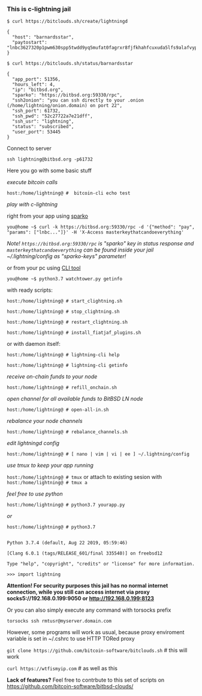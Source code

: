 ### This is c-lightning jail

`$ curl https://bitclouds.sh/create/lightningd`

````
{
  "host": "barnardsstar", 
  "paytostart": "lnbc3627320p1pwm630spp5twdd9yq5mufat0fagrxr8fjfkhahfcuxuda5lfs9alafvyp0vpwqdq5gfshymnpwfj8x5m5v9eqxqzjccqp2rzjq0hpsr5wupl3l8yeslvckh2aanmt447stz7a3036m97gurwjehrm5zxy4cqq0scqqqqqqqpgqqqqqzqqzsh8z7nj3vqknrumrtv84erxdzpfg5tr5knys5c3r7d2mfpc9dzm6psz4sstzrc36040pntdv9s484au4xdhvc9mvx9a8zcrexnr9h6zqp7gm7kk"
}
````


`$ curl https://bitclouds.sh/status/barnardsstar`

````
{
  "app_port": 51356, 
  "hours_left": 4, 
  "ip": "bitbsd.org", 
  "sparko": "https://bitbsd.org:59330/rpc", 
  "ssh2onion": "you can ssh directly to your .onion (/home/lightning/onion.domain) on port 22", 
  "ssh_port": 61732, 
  "ssh_pwd": "52c27722a7e21dff", 
  "ssh_usr": "lightning", 
  "status": "subscribed", 
  "user_port": 53445
}
````

Connect to server

`ssh lightning@bitbsd.org -p61732`

Here you go with some basic stuff

_execute bitcoin calls_

`host:/home/lightning@ #  bitcoin-cli echo test`

_play with c-lightning_

right from your app using [sparko]

[sparko]: https://github.com/fiatjaf/lightningd-gjson-rpc/tree/master/cmd/sparko  

 `you@home ~$ curl -k https://bitbsd.org:59330/rpc -d '{"method": "pay", "params": ["lnbc..."]}' -H 'X-Access masterkeythatcandoeverything'`
 
 _Note! `https://bitbsd.org:59330/rpc` is "sparko" key in status response and `masterkeythatcandoeverything` can be found inside your jail ~/.lightning/config as "sparko-keys" parameter!_

or from your pc using [CLI tool]

[CLI tool]: https://github.com/bitcoin-software/bitbsd-clouds/tree/master/client-util

`you@home ~$ python3.7 watchtower.py getinfo` 

with ready scripts:

`host:/home/lightning@ # start_clightning.sh`

`host:/home/lightning@ # stop_clightning.sh`

`host:/home/lightning@ # restart_clightning.sh`

`host:/home/lightning@ # install_fiatjaf_plugins.sh`

or with daemon itself:

`host:/home/lightning@ # lightning-cli help`

`host:/home/lightning@ # lightning-cli getinfo`

_receive on-chain funds to your node_

`host:/home/lightning@ # refill_onchain.sh`

_open channel for all available funds to BitBSD LN node_

`host:/home/lightning@ # open-all-in.sh`

_rebalance your node channels_

`host:/home/lightning@ # rebalance_channels.sh`

_edit lightningd config_

`host:/home/lightning@ # [ nano | vim | vi | ee ] ~/.lightning/config`

_use tmux to keep your app running_

`host:/home/lightning@ # tmux` or attach to existing sesion with `host:/home/lightning@ # tmux a`

_feel free to use python_

`host:/home/lightning@ # python3.7 yourapp.py`

_or_

`host:/home/lightning@ # python3.7`

```

Python 3.7.4 (default, Aug 22 2019, 05:59:46)
 
[Clang 6.0.1 (tags/RELEASE_601/final 335540)] on freebsd12

Type "help", "copyright", "credits" or "license" for more information.

>>> import lightning

```

**Attention! For security purposes this jail has no normal internet connection, while you still can access internet via proxy socks5://192.168.0.199:9050 or http://192.168.0.199:8123**

Or you can also simply execute any command with torsocks prefix

`torsocks ssh rmtusr@myserver.domain.com`

However, some programs will work as usual, because proxy enviroment variable is set in ~/.cshrc to use HTTP TORed proxy

`git clone https://github.com/bitcoin-software/bitclouds.sh` # this will work

`curl https://wtfismyip.com` # as well as this

**Lack of features?** Feel free to contrbute to this set of scripts on https://github.com/bitcoin-software/bitbsd-clouds/


[https://github.com/fiatjaf/lightningd-gjson-rpc/tree/master/cmd/sparko]: https://github.com/fiatjaf/lightningd-gjson-rpc/tree/master/cmd/sparko

[test]: https://github.com/fiatjaf/lightningd-gjson-rpc/tree/master/cmd/sparko